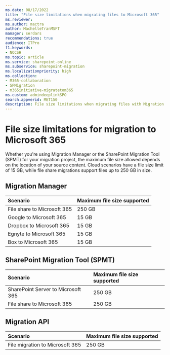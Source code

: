 ```yaml
---
ms.date: 08/17/2022
title: "File size limitations when migrating files to Microsoft 365"
ms.reviewer: 
ms.author: mactra
author: MachelleTranMSFT
manager: serdars
recommendations: true
audience: ITPro
f1.keywords:
- NOCSH
ms.topic: article
ms.service: sharepoint-online
ms.subservice: sharepoint-migration
ms.localizationpriority: high
ms.collection: 
- M365-collaboration
- SPMigration
- m365initiative-migratetom365
ms.custom: admindeeplinkSPO
search.appverid: MET150
description: File size limitations when migrating files with Migration Manager and SharePoint Migration Tool (SPMT).
---
```


# File size limitations for migration to Microsoft 365

Whether you're using Migration Manager or the SharePoint Migration Tool (SPMT) for your migration project, the maximum file size allowed depends on the location of your source content. Cloud scenarios have a file size limit of 15 GB, while file share migrations support files up to 250 GB in size.

## Migration Manager

|Scenario|Maximum file size supported|
|:-----|:-----|
|File share to Microsoft 365|250 GB|
|Google to Microsoft 365 |15 GB|
|Dropbox to Microsoft 365 |15 GB|
|Egnyte to Microsoft 365 |15 GB|
|Box to Microsoft 365|15 GB|


## SharePoint Migration Tool (SPMT)

|Scenario|Maximum file size supported|
|:-----|:-----|
|SharePoint Server to Microsoft 365|250 GB|
|File share to Microsoft 365 |250 GB|

## Migration API

|Scenario|Maximum file size supported|
|:-----|:-----|
|File migration to Microsoft 365|250 GB|
